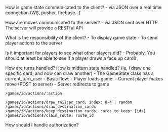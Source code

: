 How is game state communicated to the client?
    - via JSON over a real time connection (WS, pusher, firebase...)


How are moves communicated to the server?
    - via JSON sent over HTTP. The server will provide a RESTful API


What is the responsibility of the client?
    - To display game state
    - To send player actions to the server


Is it important for players to see what other players did?
    - Probably. You should at least be able to see if a player draws a face up cardß


How are turns handled? How is midturn state handled? (ie, I draw one specific card, and now can draw another)
    - The GameState class has a current_turn_user
    - Basic flow:
        - Player loads game.
        - Current player makes move (POST to server)
        - Server redirects to game

    /games/id/actions/:action

    /games/id/actions/draw_railcar_card, index: 0-4 | random
    /games/id/actions/draw_destination_cards
    /games/id/actions/keep_destination_cards, cards_to_keep: [ids]
    /games/id/actions/claim_route, route_id

How should I handle authorization?